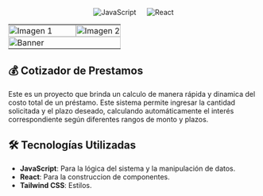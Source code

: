 <p align="center">
  <img alt="JavaScript" src="https://img.shields.io/badge/JavaScript%20-%23F7DF1E.svg?logo=javascript&logoColor=black"> 
   &emsp;    
  <a> 
    <img alt="React" src="https://img.shields.io/badge/React%20-%2361DAFB.svg?logo=react&logoColor=black">
  </a> 
</p>
<table>
    <tr>
    <td style="padding: 0; width: 60%;"><img src="https://github.com/user-attachments/assets/e34b6b40-d5f3-4ccd-9fe4-cfd561d800e9" alt="Imagen 1" style="width: 100%; height: auto; object-fit: cover;"></td>
    <td style="padding: 0; width: 60%;"><img src="https://github.com/user-attachments/assets/5015bc25-fc11-4153-86d4-16bb0ce495ff" alt="Imagen 2" style="width: 100%; height: auto; object-fit: cover;"></td>
  </tr>
   <tr>
        <td colspan="2" style="padding: 0;">
            <img src="https://github.com/user-attachments/assets/b86785e2-9c83-4efa-8415-b40169a2393c" alt="Banner" style="width: 100%; height: auto; object-fit: cover;">
        </td>
    </tr>
</table>

  ##  💰 **Cotizador de Prestamos**
Este es un proyecto que brinda un calculo de manera rápida y dinamica del costo total de un préstamo. Este sistema permite ingresar la cantidad solicitada y el plazo deseado,
calculando automáticamente el interés correspondiente según diferentes rangos de monto y plazos.

## 🛠️ **Tecnologías Utilizadas**

- **JavaScript**: Para la lógica del sistema y la manipulación de datos.
- **React**: Para la  construccion de componentes.
- **Tailwind CSS**: Estilos.



